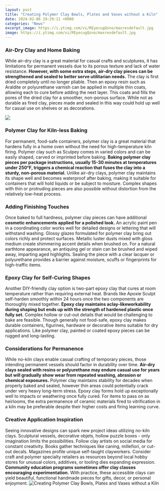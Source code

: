```yaml
---
layout: post
title: "Creating Polymer Clay Bowls, Plates and Vases without a Kiln"
date: 2024-02-06 19:29:11 +0000
categories: "News"
excerpt_image: https://i.ytimg.com/vi/REyecugQsno/maxresdefault.jpg
image: https://i.ytimg.com/vi/REyecugQsno/maxresdefault.jpg
---
```


### Air-Dry Clay and Home Baking
While air-dry clay is a great material for casual crafts and sculptures, it has limitations for permanent vessels due to its porous texture and lack of water resistance. **However, with some extra steps, air-dry clay pieces can be strengthened and sealed to better serve utilitarian needs.** The clay is first dried completely until no longer pliable. Then an epoxy resin such as Araldite or polyurethane varnish can be applied in multiple thin coats, allowing each to cure before adding the next layer. This coats and fills the pores of the dried clay for a smoother, non-porous surface. While not as durable as fired clay, pieces made and sealed in this way could hold up well for casual use on shelves or as decorations. 

![](https://i2.wp.com/polymerclay.craftgossip.com/files/2018/09/2018_08_ir_claybowls_main.jpg?fit=720%2C370&amp;ssl=1)
### Polymer Clay for Kiln-less Baking
For permanent, food-safe containers, polymer clay is a great material that hardens fully in a home oven without the need for high-temperature kiln firing. Polymer clay such as Sculpey comes in varied colors and can be easily shaped, carved or imprinted before baking. **Baking polymer clay pieces per package instructions, usually 15-30 minutes at temperatures under 250°F, triggers a chemical reaction that fuses the clay into a sturdy, non-porous material.** Unlike air-dry clays, polymer clay maintains its shape well and becomes waterproof after baking, making it suitable for containers that will hold liquids or be subject to moisture. Complex shapes with thin or protruding pieces are also possible without distortion from the relatively low-heat process.
### Adding Finishing Touches   
Once baked to full hardness, polymer clay pieces can have additional **cosmetic enhancements applied for a polished look.** An acrylic paint pen in a coordinating color works well for detailed designs or lettering that will withstand washing. Glossy glazes formulated for polymer clay bring out colors richly and protect surfaces. Metallic luster dusts mixed with gloss medium create shimmering accent details when brushed on. For a natural earthtone appearance, an antiquing gel or stain can be brushed and wiped away, imparting aged highlights. Sealing the piece with a clear lacquer or polyurethane provides a barrier against moisture, scuffs or fingerprints for high-traffic items.
### Epoxy Clay for Self-Curing Shapes
Another DIY-friendly clay option is two-part epoxy clay that cures at room temperature rather than requiring external heat. Brands like Apoxie Sculpt self-harden smoothly within 24 hours once the two components are thoroughly mixed together. **Epoxy clay maintains aclay-likeworkability during shaping but ends up with the strength of hardened plastic once fully set.** Complex hollow or cut-out details that would be challenging to bake are feasible. Though generally not food-safe, epoxy clay makes durable containers, figurines, hardware or decorative items suitable for dry applications. Like polymer clay, painted or coated epoxy pieces can be rugged and long-lasting.
### Considerations for Permanence
While no-kiln clays enable casual crafting of temporary pieces, those intending permanent vessels should factor in durability over time. **Air-dry clays sealed with resins or polyurethane may endure casual use for years but will gradually show wear from repeated washing, abrasion or chemical exposures.** Polymer clay maintains stability for decades when properly baked and sealed, however thin areas could potentially crack under very heavy long-term stress. Epoxy clay forms hold up exceptionally well to impacts or weathering once fully cured. For items to pass on as heirlooms, the extra permanence of ceramic materials fired to vitrification in a kiln may be preferable despite their higher costs and firing learning curve.
### Creative Application Inspiration 
Seeing innovative designs can spark new project ideas utilizing no-kiln clays. Sculptural vessels, decorative objets, hollow puzzle boxes - only imagination limits the possibilities. Follow clay artists on social media for constant creativity. Books gather techniques like caning, millefiori, or cut-out decals. Magazines profile unique self-taught clayworkers. Consider craft and polymer specialty retailers as resources beyond local hobby stores for unusual colors, additives, or tooling dies expanding expression. **Community education programs sometimes offer clay classes encouraging experimentation.** With practice, these accessible clays can yield beautiful, functional handmade pieces for gifts, decor, or personal enjoyment.
![Creating Polymer Clay Bowls, Plates and Vases without a Kiln](https://i.ytimg.com/vi/REyecugQsno/maxresdefault.jpg)